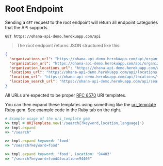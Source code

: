 # Root Endpoint

Sending a `GET` request to the root endpoint will return all endpoint categories that the API supports.

`GET https://ohana-api-demo.herokuapp.com/api`

> The root endpoint returns JSON structured like this:

```json
{
  "organizations_url": "https://ohana-api-demo.herokuapp.com/api/organizations{?page,per_page}",
  "organization_url": "https://ohana-api-demo.herokuapp.com/api/organizations/{organization}",
  "organization_locations_url": "https://ohana-api-demo.herokuapp.com/api/organizations/{organization}/locations{?page,per_page}",
  "locations_url": "https://ohana-api-demo.herokuapp.com/api/locations{?page,per_page}",
  "location_url": "https://ohana-api-demo.herokuapp.com/api/locations/{location}",
  "location_search_url": "https://ohana-api-demo.herokuapp.com/api/search{?category,email,keyword,language,lat_lng,org_name,radius,service_area,status,page,per_page}"
}
```

All URLs are expected to be proper [RFC 6570](http://tools.ietf.org/html/rfc6570) URI templates.

You can then expand these templates using something like the [uri_template](https://github.com/hannesg/uri_template) Ruby gem. See example code in the Ruby tab on the right.

```ruby
# Example usage of the uri_template gem
>> tmpl = URITemplate.new('/search{?keyword,location,language}')
>> tmpl.expand
=> "/search"

>> tmpl.expand keyword: 'food'
=> "/search?keyword=food"

>> tmpl.expand keyword: 'food', location: '94403'
=> "/search?keyword=food&location=94403"
```